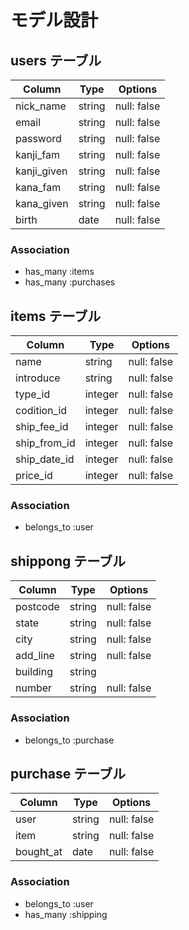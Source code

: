 <!-- # README

This README would normally document whatever steps are necessary to get the
application up and running.

Things you may want to cover:

* Ruby version

* System dependencies

* Configuration

* Database creation

* Database initialization

* How to run the test suite

* Services (job queues, cache servers, search engines, etc.)

* Deployment instructions

* ... -->

# モデル設計

## users テーブル

| Column      | Type   | Options     |
| ----------- | ------ | ----------- |
| nick_name   | string | null: false |
| email       | string | null: false |
| password    | string | null: false |
| kanji_fam   | string | null: false |
| kanji_given | string | null: false |
| kana_fam    | string | null: false |
| kana_given  | string | null: false |
| birth       | date   | null: false |

### Association

- has_many :items
- has_many :purchases

## items テーブル

| Column       | Type    | Options     |
| ------------ | ------- | ----------- |
| name         | string  | null: false |
| introduce    | string  | null: false |
| type_id      | integer | null: false |
| codition_id  | integer | null: false |
| ship_fee_id  | integer | null: false |
| ship_from_id | integer | null: false |
| ship_date_id | integer | null: false |
| price_id     | integer | null: false |

### Association

- belongs_to :user

## shippong テーブル

| Column    | Type   | Options     |
| --------- | ------ | ----------- |
| postcode  | string | null: false |
| state     | string | null: false |
| city      | string | null: false |
| add_line  | string | null: false |
| building  | string |             |
| number    | string | null: false |

### Association

- belongs_to :purchase


## purchase テーブル

| Column    | Type   | Options     |
| --------- | ------ | ----------- |
| user      | string | null: false |
| item      | string | null: false |
| bought_at | date | null: false |

### Association

- belongs_to :user
- has_many :shipping
